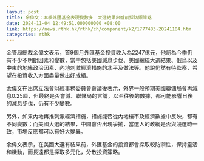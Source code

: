 ```yaml
---
layout: post
title: 余偉文：本季外匯基金表現變數多　大選結果出爐前採防禦策略
date: 2024-11-04 12:49:51.000000000 +08:00
link: https://news.rthk.hk/rthk/ch/component/k2/1777483-20241104.htm
categories: rthk
---
```


金管局總裁余偉文表示，首9個月外匯基金投資收入為2247億元，他認為今季仍有不少不明朗因素和變數，當中包括美國減息步伐、美國總統大選結果、俄烏以及中東的地緣政治因素、內地刺激經濟措施的水平及做法等。他說仍然有待監察，希望在投資收入方面盡量做出好成績。

余偉文在出席立法會財經事務委員會會議後表示，外界一般預期美國聯儲局會再減息0.25厘，但最終是否會減、聯儲局的言論，以至往後的數據，都可能影響日後的減息步伐，仍有不少變數。

另外，如果內地再推刺激經濟措施，措施能否從內地樓市及經濟數據中反映，都有不同變數；而美國大選的結果，中間會否出現爭拗，當選人的政綱是否與競選時一致，市場反應都可以有好大變異。

余偉文表示，在美國大選有結果前，外匯基金的投資都會採取較防禦性，保持靈活和機動，而長遠都是採取多元化，分散投資策略。
